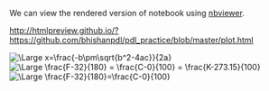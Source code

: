 We can view the rendered version of notebook using [nbviewer](http://nbviewer.ipython.org/github/bhishanpdl/pdl_practice/tree/master).

http://htmlpreview.github.io/?https://github.com/bhishanpdl/pdl_practice/blob/master/plot.html


<img src="https://latex.codecogs.com/svg.latex?\Large&space;x=\frac{-b\pm\sqrt{b^2-4ac}}{2a}" title="\Large x=\frac{-b\pm\sqrt{b^2-4ac}}{2a}" />

<img src="https://latex.codecogs.com/svg.latex?\Large&space;\frac{F-32}{180}=\frac{C-0}{100} = \frac{K-273.15}{100}" title="\Large \frac{F-32}{180} = \frac{C-0}{100} = \frac{K-273.15}{100}" />

<img src="https://latex.codecogs.com/svg.latex?\Large&space;\frac{F-32}{180}=\frac{C-0}{100}" title="\Large \frac{F-32}{180}=\frac{C-0}{100}" />
